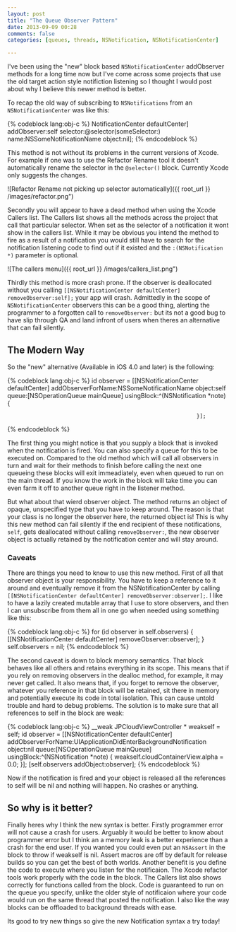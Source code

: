 ```yaml
---
layout: post
title: "The Queue Observer Pattern"
date: 2013-09-09 00:28
comments: false
categories: [queues, threads, NSNotification, NSNotificationCenter]

---
```


I've been using the "new" block based `NSNotificationCenter` addObserver methods for a long time now but I've come across some projects that use the old target action style notifiction listening so I thought I would post about why I believe this newer method is better. 
<!-- MORE -->

To recap the old way of subscribing to `NSNotifications` from an `NSNotificationCenter` was like this:

{% codeblock lang:obj-c %}
NotificationCenter defaultCenter] addObserver:self
                                     selector:@selector(someSelector:)
                                         name:NSSomeNotificationName
                                       object:nil];
{% endcodeblock %}

This method is not without its problems in the current versions of Xcode. For example if one was to use the Refactor Rename tool it doesn't automatically rename the selector in the `@selector()` block. Currently Xcode only suggests the changes. 

![Refactor Rename not picking up selector automatically]({{ root_url }} /images/refactor.png")

Secondly you will appear to have a dead method when using the Xcode Callers list. The Callers list shows all the methods across the project that call that particular selector. When set as the selector of a notification it wont show in the callers list. While it may be obvious you intend the method to fire as a result of a notification you would still have to search for the notification listening code to find out if it existed and the `:(NSNotification *)` parameter is optional.

![The callers menu]({{ root_url }} /images/callers_list.png")

Thirdly this method is more crash prone. If the observer is deallocated without you calling `[[NSNotificationCenter defaultCenter] removeObserver:self];` your app will crash. Admittedly in the scope of `NSNotificationCenter` observers this can be a good thing, alerting the programmer to a forgotten call to `removeObserver:` but its not a good bug to have slip through QA and land infront of users when theres an alternative that can fail silently.

## The Modern Way

So the "new" alternative (Available in iOS 4.0 and later) is the following:

{% codeblock lang:obj-c %}
id observer = [[NSNotificationCenter defaultCenter] addObserverForName:NSSomeNotificationName
                                                                object:self
                                                                 queue:[NSOperationQueue mainQueue]
                                                            usingBlock:^(NSNotification *note) {

                                                                }];
{% endcodeblock %}

The first thing you might notice is that you supply a block that is invoked when the notification is fired. You can also specify a queue for this to be executed on. Compared to the old method which will call all observers in turn and wait for their methods to finish before calling the next one queueing these blocks will exit immeadiately, even when queued to run on the main thread. If you know the work in the block will take time you can even farm it off to another queue right in the listener method. 

But what about that wierd observer object. The method returns an object of opaque, unspecified type that you have to keep around. The reason is that your class is no longer the observer here, the returned object is! This is why this new method can fail silently if the end recipient of these notifications, `self`, gets deallocated without calling `removeObserver:`, the new observer object is actually retained by the notification center and will stay around.

### Caveats

There are things you need to know to use this new method. First of all that observer object is your responsibility. You have to keep a reference to it around and eventually remove it from the NSNotificationCenter by calling `[[NSNotificationCenter defaultCenter] removeObserver:observer];`. I like to have a lazily created mutable array that I use to store observers, and then I can unsubscribe from them all in one go when needed using something like this:

{% codeblock lang:obj-c %}
    for (id observer in self.observers) {
        [[NSNotificationCenter defaultCenter] removeObserver:observer];
    }
    self.observers = nil;
{% endcodeblock %}

The second caveat is down to block memory semantics. That block behaves like all others and retains everything in its scope. This means that if you rely on removing observers in the dealloc method, for example, it may never get called. It also means that, if you forget to remove the observer, whatever you reference in that block will be retained, sit there in memory and potentially execute its code in total isolation. This can cause untold trouble and hard to debug problems. The solution is to make sure that all references to self in the block are weak:

{% codeblock lang:obj-c %}
    __weak JPCloudViewController * weakself = self;
    id observer = [[NSNotificationCenter defaultCenter]
                    addObserverForName:UIApplicationDidEnterBackgroundNotification
                    object:nil
                    queue:[NSOperationQueue mainQueue]
                    usingBlock:^(NSNotification *note) {
                        weakself.cloudContainerView.alpha = 0.0;
                    }];
    [self.observers addObject:observer];
{% endcodeblock %}

Now if the notification is fired and your object is released all the references to self will be nil and nothing will happen. No crashes or anything.

## So why is it better?

Finally heres why I think the new syntax is better. Firstly programmer error will not cause a crash for users. Arguably it would be better to know about programmer error but I think an a memory leak is a better experience than a crash for the end user. If you wanted you could even put an `NSAssert` in the block to throw if weakself is nil. Assert macros are off by default for release builds so you can get the best of both worlds. Another benefit is you define the code to execute where you listen for the notificaion. The Xcode refactor tools work properly with the code in the block. The Callers list also shows correctly for functions called from the block. Code is guaranteed to run on the queue you specify, unlike the older style of notificaion where your code would run on the same thread that posted the notification. I also like the way blocks can be offloaded to background threads with ease.

Its good to try new things so give the new Notification syntax a try today!
